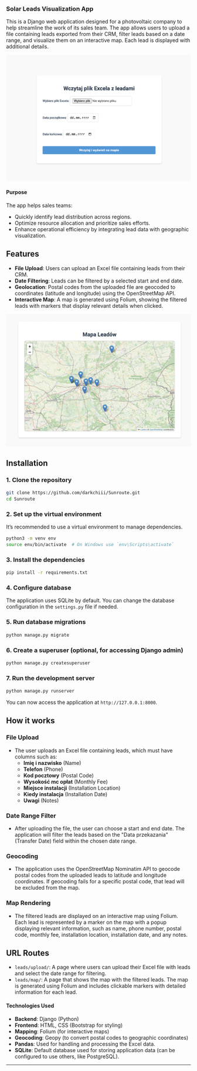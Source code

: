 ### Solar Leads Visualization App 

This is a Django web application designed for a photovoltaic company to help streamline the work of its sales team. The app allows users to upload a file containing leads exported from their CRM, filter leads based on a date range, and visualize them on an interactive map. Each lead is displayed with additional details.
  
![Image of Visualization Sunroute](https://github.com/darkchiii/Sunroute/blob/main/visualization-sunroute-1.png)

#### Purpose
The app helps sales teams:
- Quickly identify lead distribution across regions.
- Optimize resource allocation and prioritize sales efforts.
- Enhance operational efficiency by integrating lead data with geographic visualization.

## Features
- **File Upload**: Users can upload an Excel file containing leads from their CRM.
- **Date Filtering**: Leads can be filtered by a selected start and end date.
- **Geolocation**: Postal codes from the uploaded file are geocoded to coordinates (latitude and longitude) using the OpenStreetMap API.
- **Interactive Map**: A map is generated using Folium, showing the filtered leads with markers that display relevant details when clicked.

![Image of Visualization Sunroute](https://github.com/darkchiii/Sunroute/blob/main/visualization-sunroute-2.png)

## Installation

### 1. Clone the repository

```bash
git clone https://github.com/darkchiii/Sunroute.git
cd Sunroute
```

### 2. Set up the virtual environment

It’s recommended to use a virtual environment to manage dependencies.

```bash
python3 -m venv env
source env/bin/activate  # On Windows use `env\Scripts\activate`
```

### 3. Install the dependencies

```bash
pip install -r requirements.txt
```

### 4. Configure database

The application uses SQLite by default. You can change the database configuration in the `settings.py` file if needed.

### 5. Run database migrations

```bash
python manage.py migrate
```

### 6. Create a superuser (optional, for accessing Django admin)

```bash
python manage.py createsuperuser
```

### 7. Run the development server

```bash
python manage.py runserver
```

You can now access the application at `http://127.0.0.1:8000`.

## How it works

### File Upload
- The user uploads an Excel file containing leads, which must have columns such as:
  - **Imię i nazwisko** (Name)
  - **Telefon** (Phone)
  - **Kod pocztowy** (Postal Code)
  - **Wysokość mc opłat** (Monthly Fee)
  - **Miejsce instalacji** (Installation Location)
  - **Kiedy instalacja** (Installation Date)
  - **Uwagi** (Notes)

### Date Range Filter
- After uploading the file, the user can choose a start and end date. The application will filter the leads based on the "Data przekazania" (Transfer Date) field within the chosen date range.

### Geocoding
- The application uses the OpenStreetMap Nominatim API to geocode postal codes from the uploaded leads to latitude and longitude coordinates. If geocoding fails for a specific postal code, that lead will be excluded from the map.

### Map Rendering
- The filtered leads are displayed on an interactive map using Folium. Each lead is represented by a marker on the map with a popup displaying relevant information, such as name, phone number, postal code, monthly fee, installation location, installation date, and any notes.

## URL Routes

- `leads/upload/`: A page where users can upload their Excel file with leads and select the date range for filtering.
- `leads/map/`: A page that shows the map with the filtered leads. The map is generated using Folium and includes clickable markers with detailed information for each lead.

#### Technologies Used
- **Backend**: Django (Python)
- **Frontend**: HTML, CSS (Bootstrap for styling)
- **Mapping**: Folium (for interactive maps)
- **Geocoding**: Geopy (to convert postal codes to geographic coordinates)
- **Pandas**: Used for handling and processing the Excel data.
- **SQLite**: Default database used for storing application data (can be configured to use others, like PostgreSQL).

---
